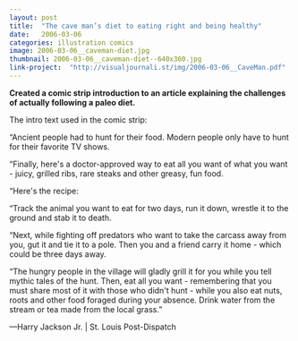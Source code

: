 ```yaml
---
layout: post
title:  "The cave man’s diet to eating right and being healthy"
date:   2006-03-06
categories: illustration comics
image: 2006-03-06__caveman-diet.jpg
thumbnail: 2006-03-06__caveman-diet--640x360.jpg
link-project:  "http://visualjournali.st/img/2006-03-06__CaveMan.pdf"
---
```


**Created a comic strip introduction to an article explaining the challenges of actually following a paleo diet.**

The intro text used in the comic strip:

“Ancient people had to hunt for their food. Modern people only have to hunt for their favorite TV shows.

“Finally, here's a doctor-approved way to eat all you want of what you want - juicy, grilled ribs, rare steaks and other greasy, fun food.

“Here's the recipe:

“Track the animal you want to eat for two days, run it down, wrestle it to the ground and stab it to death.

“Next, while fighting off predators who want to take the carcass away from you, gut it and tie it to a pole. Then you and a friend carry it home - which could be three days away.

“The hungry people in the village will gladly grill it for you while you tell mythic tales of the hunt. Then, eat all you want - remembering that you must share most of it with those who didn't hunt - while you also eat nuts, roots and other food foraged during your absence. Drink water from the stream or tea made from the local grass.”

—Harry Jackson Jr. | St. Louis Post-Dispatch